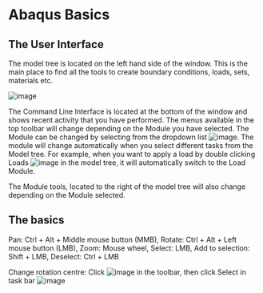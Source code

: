 # Abaqus Basics
## The User Interface
The model tree is located on the left hand side of the window. This is the main place to find all the tools to create boundary conditions, loads, sets, materials etc.

![image](https://user-images.githubusercontent.com/80410515/111624475-a7f35480-87e3-11eb-89b2-9bc0d424403e.png)

The Command Line Interface is located at the bottom of the window and shows recent activity that you have performed.
The menus available in the top toolbar will change depending on the Module you have selected. The Module can be changed by selecting from the dropdown list ![image](https://user-images.githubusercontent.com/80410515/111624699-e983ff80-87e3-11eb-8a36-dbdbb7d00021.png). The module will change automatically when you select different tasks from the Model tree. For example, when you want to apply a load by double clicking Loads ![image](https://user-images.githubusercontent.com/80410515/111624726-f4d72b00-87e3-11eb-89f6-58f185c1c970.png) in the model tree, it will automatically switch to the Load Module.

The Module tools, located to the right of the model tree will also change depending on the Module selected.

## The basics
Pan: Ctrl + Alt + Middle mouse button (MMB),
Rotate: Ctrl + Alt + Left mouse button (LMB),
Zoom: Mouse wheel,
Select: LMB,
Add to selection: Shift + LMB,
Deselect: Ctrl + LMB

Change rotation centre: Click ![image](https://user-images.githubusercontent.com/80410515/111624942-3536a900-87e4-11eb-9d57-25aced84484f.png) in the toolbar, then click Select in task bar ![image](https://user-images.githubusercontent.com/80410515/111624991-454e8880-87e4-11eb-960e-3d62496d0359.png)
